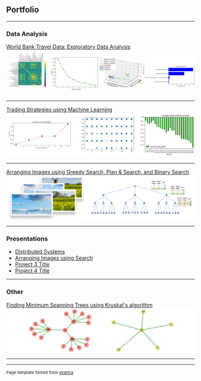 ## Portfolio

---

### Data Analysis

[World Bank Travel Data: Exploratory Data Analysis](/sample_page)
<img src="images/world_bank_combined_plots.png?raw=true"/>

---
[Trading Strategies using Machine Learning](/pdf/sample_presentation.pdf)
<img src="images/machine_learning_plots.png?raw=true"/>

---
[Arranging Images using Greedy Search, Plan & Search, and Binary Search](http://example.com/)
<img src="images/Arrange_Images.png?raw=true"/>

---

### Presentations

- [Distributed Systems](http://example.com/)
- [Arranging Images using Search](http://example.com/)
- [Project 3 Title](http://example.com/)
- [Project 4 Title](http://example.com/)


---

### Other

[Finding Minimum Spanning Trees using Kruskal's algorithm](http://example.com/)
<img src="images/minimum_spanning_trees.png?raw=true"/>

---




---
<p style="font-size:11px">Page template forked from <a href="https://github.com/evanca/quick-portfolio">evanca</a></p>
<!-- Remove above link if you don't want to attibute -->
